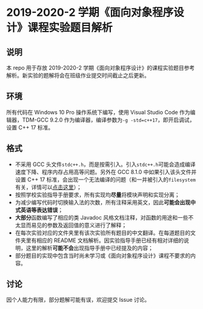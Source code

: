 # 2019-2020-2 学期《面向对象程序设计》课程实验题目解析

## 说明

本 repo 用于存放 2019-2020-2 学期《面向对象程序设计》的课程实验题目参考解析。新实验的题解将会在班级作业提交时间截止之后更新。

## 环境

所有代码在 Windows 10 Pro 操作系统下编写，使用 Visual Studio Code 作为编辑器，TDM-GCC 9.2.0 作为编译器，编译参数为`-g -std=c++17`，即开启调试，设置 C++ 17 标准。

## 格式

- 不采用 GCC 头文件`stdc++.h`，而是按需引入。引入`stdc++.h`可能会造成编译速度下降、程序内存占用高等问题。另外在 GCC 8.1.0 中如果引入该头文件并设置 C++ 17 标准，会出现一个无法编译的问题（和一并被引入的`filesystem`有关，详情可以[点击这里](https://sourceforge.net/p/mingw-w64/bugs/737/)）；
- 按照学校实验指导手册要求，所有实现均**尽量**将模块声明和实现分离；
- 为减少编写代码时切换输入法的次数，所有注释采用英文，因此**可能会出现中式英语等表达错误**；
- **大部分**函数编写了相应的类 Javadoc 风格文档注释，对函数的用途和一些不太显而易见的参数及返回值的意义进行了解释；
- 在每次实验对应的文件夹里有该次实验所有题目的中文翻译。在每道题目的文件夹里有相应的 README 文档解析。因实验指导手册已经有相对详细的说明，这里的解析**可能不会**出现指导手册中已经提及的内容；
- 部分题目的实现中包含当时尚未学习或《面向对象程序设计》课程不要求的内容。

## 讨论

因个人能力有限，部分题解可能有误，欢迎提交 Issue 讨论。
